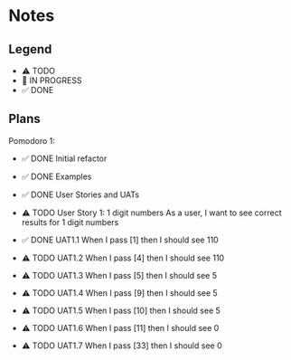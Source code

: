 # Notes

## Legend

- ⚠ TODO
- 🚧 IN PROGRESS
- ✅ DONE

## Plans

Pomodoro 1:

- ✅ DONE Initial refactor
- ✅ DONE Examples
- ✅ DONE User Stories and UATs

- ⚠ TODO User Story 1: 1 digit numbers
  As a user, I want to see correct results for 1 digit numbers

- ✅ DONE UAT1.1 When I pass [1] then I should see 110
- ⚠ TODO UAT1.2 When I pass [4] then I should see 110
- ⚠ TODO UAT1.3 When I pass [5] then I should see 5
- ⚠ TODO UAT1.4 When I pass [9] then I should see 5
- ⚠ TODO UAT1.5 When I pass [10] then I should see 5
- ⚠ TODO UAT1.6 When I pass [11] then I should see 0
- ⚠ TODO UAT1.7 When I pass [33] then I should see 0
